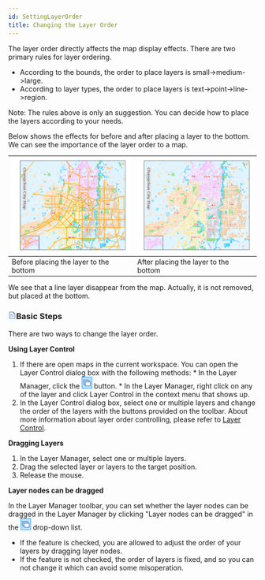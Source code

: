 ```yaml
---
id: SettingLayerOrder
title: Changing the Layer Order 
---  
```



The layer order directly affects the map display effects. There are two primary rules for layer ordering.

  * According to the bounds, the order to place layers is small->medium->large. 
  * According to layer types, the order to place layers is text->point->line->region. 

Note: The rules above is only an suggestion. You can decide how to place the layers according to your needs.

Below shows the effects for before and after placing a layer to the bottom. We can see the importance of the layer order to a map.

![](img-en/MapDisplayOPT_09.png) | ![](img-en/MapDisplayOPT_10.png)  
---|---  
Before placing the layer to the bottom | After placing the layer to the bottom  
  
We see that a line layer disappear from the map. Actually, it is not removed, but placed at the bottom.

### ![](../../img/read.gif)Basic Steps

There are two ways to change the layer order.

**Using Layer Control**

  1. If there are open maps in the current workspace. You can open the Layer Control dialog box with the following methods:
    * In the Layer Manager, click the ![](img-en/LayerControl.png) button.
    * In the Layer Manager, right click on any of the layer and click Layer Control in the context menu that shows up.
  2. In the Layer Control dialog box, select one or multiple layers and change the order of the layers with the buttons provided on the toolbar. About more information about layer order controlling, please refer to [Layer Control](../LayerManagement/LayerControl.htm).

**Dragging Layers**

  1. In the Layer Manager, select one or multiple layers.
  2. Drag the selected layer or layers to the target position.
  3. Release the mouse.

**Layer nodes can be dragged**

In the Layer Manager toolbar, you can set whether the layer nodes can be dragged in the Layer Manager by clicking "Layer nodes can be dragged" in the ![](img-en/LayerControl.png) drop-down list.

  * If the feature is checked, you are allowed to adjust the order of your layers by dragging layer nodes.
  * If the feature is not checked, the order of layers is fixed, and so you can not change it which can avoid some misoperation.